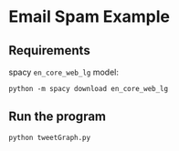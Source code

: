 # Email Spam Example

## Requirements

spacy `en_core_web_lg` model:

```
python -m spacy download en_core_web_lg
```

## Run the program

```
python tweetGraph.py
```